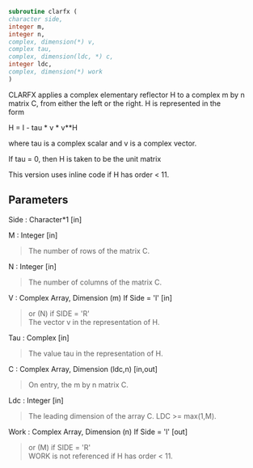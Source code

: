 ```fortran  
subroutine clarfx (  
character side,  
integer m,  
integer n,  
complex, dimension(*) v,  
complex tau,  
complex, dimension(ldc, *) c,  
integer ldc,  
complex, dimension(*) work  
)  
```  
  
CLARFX applies a complex elementary reflector H to a complex m by n  
matrix C, from either the left or the right. H is represented in the  
form  
  
H = I - tau * v * v**H  
  
where tau is a complex scalar and v is a complex vector.  
  
If tau = 0, then H is taken to be the unit matrix  
  
This version uses inline code if H has order < 11.  
  
## Parameters  
Side : Character*1 [in]  
  
M : Integer [in]  
> The number of rows of the matrix C.  
  
N : Integer [in]  
> The number of columns of the matrix C.  
  
V : Complex Array, Dimension (m) If Side = 'l' [in]  
> or (N) if SIDE = 'R'  
> The vector v in the representation of H.  
  
Tau : Complex [in]  
> The value tau in the representation of H.  
  
C : Complex Array, Dimension (ldc,n) [in,out]  
> On entry, the m by n matrix C.  
  
Ldc : Integer [in]  
> The leading dimension of the array C. LDC >= max(1,M).  
  
Work : Complex Array, Dimension (n) If Side = 'l' [out]  
> or (M) if SIDE = 'R'  
> WORK is not referenced if H has order < 11.  
  

